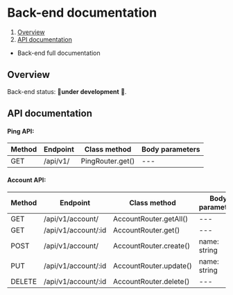# Back-end documentation

1. [Overview](#overview)  
2. [API documentation](#api-documentation)

* Back-end full documentation

## Overview

Back-end status: :construction:**under development** :construction:.

## API documentation

#### Ping API:
| Method | Endpoint | Class method     | Body parameters |
|--------|----------|------------------|-----------------|
| GET    | /api/v1/ | PingRouter.get() | ---             |

#### Account API:
| Method | Endpoint            | Class method           | Body parameters |
|--------|---------------------|------------------------|-----------------|
| GET    | /api/v1/account/    | AccountRouter.getAll() | ---             |
| GET    | /api/v1/account/:id | AccountRouter.get()    | ---             |
| POST   | /api/v1/account/    | AccountRouter.create() | name: string    |
| PUT    | /api/v1/account/:id | AccountRouter.update() | name: string    |
| DELETE | /api/v1/account/:id | AccountRouter.delete() | ---             |
